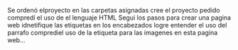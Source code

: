 Se ordenó elproyecto en las carpetas asignadas
cree el proyecto pedido 
compredí el uso de el lenguaje HTML
Segui los pasos para crear una pagina web
idnetifique las etiquetas en los encabezados 
logre entender el uso del parrafo
comprediel uso de la etiqueta para las imagenes en esta pagina web...